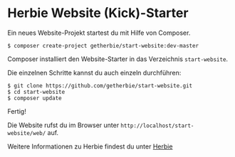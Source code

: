 Herbie Website (Kick)-Starter
=============================

Ein neues Website-Projekt startest du mit Hilfe von Composer. 

    $ composer create-project getherbie/start-website:dev-master
    
Composer installiert den Website-Starter in das Verzeichnis `start-website`. 
    
Die einzelnen Schritte kannst du auch einzeln durchführen:

	$ git clone https://github.com/getherbie/start-website.git
    $ cd start-website
    $ composer update

Fertig!

Die Website rufst du im Browser unter `http://localhost/start-website/web/` auf.

Weitere Informationen zu Herbie findest du unter [Herbie](http://www.getherbie.org)

